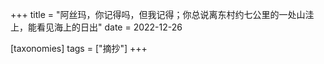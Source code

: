 +++
title = "阿丝玛，你记得吗，但我记得；你总说离东村约七公里的一处山洼上，能看见海上的日出"
date = 2022-12-26

[taxonomies]
tags = ["摘抄"]
+++ 